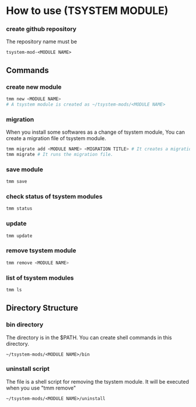 # How to use (TSYSTEM MODULE)

### create github repository
The repository name must be 
```
tsystem-mod-<MODULE NAME>
```

## Commands
### create new module
```bash
tmm new <MODULE NAME>
# A tsystem module is created as ~/tsystem-mods/<MODULE NAME>
```

### migration
When you install some softwares as a change of tsystem module, You can create a migration file of tsystem module.
```bash
tmm migrate add <MODULE NAME> <MIGRATION TITLE> # It creates a migration file and edit it.
tmm migrate # It runs the migration file.
```

### save module
```bash
tmm save
```

### check status of tsystem modules
```bash
tmm status
```

### update
```bash
tmm update
```

### remove tsystem module
```bash
tmm remove <MODULE NAME>
```

### list of tsystem modules
```bash
tmm ls
```

## Directory Structure
### bin directory
The directory is in the $PATH. You can create shell commands in this directory.
```
~/tsystem-mods/<MODULE NAME>/bin
```

### uninstall script
The file is a shell script for removing the tsystem module. It will be executed when you use "tmm remove"
```
~/tsystem-mods/<MODULE NAME>/uninstall
```
